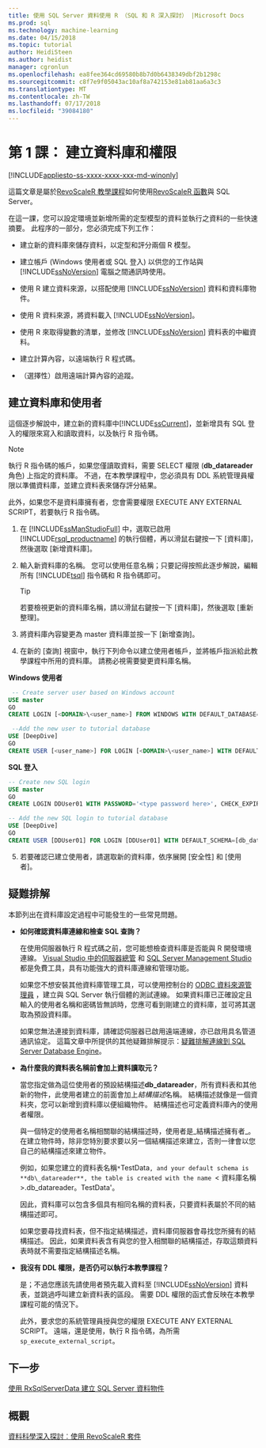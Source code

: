 ```yaml
---
title: 使用 SQL Server 資料使用 R （SQL 和 R 深入探討） |Microsoft Docs
ms.prod: sql
ms.technology: machine-learning
ms.date: 04/15/2018
ms.topic: tutorial
author: HeidiSteen
ms.author: heidist
manager: cgronlun
ms.openlocfilehash: ea8fee364cd69580b8b7d0b6438349dbf2b1298c
ms.sourcegitcommit: c8f7e9f05043ac10af8a742153e81ab81aa6a3c3
ms.translationtype: MT
ms.contentlocale: zh-TW
ms.lasthandoff: 07/17/2018
ms.locfileid: "39084180"
---
```

# <a name="lesson-1-create-a-database-and-permissions"></a>第 1 課： 建立資料庫和權限
[!INCLUDE[appliesto-ss-xxxx-xxxx-xxx-md-winonly](../../includes/appliesto-ss-xxxx-xxxx-xxx-md-winonly.md)]

這篇文章是屬於[RevoScaleR 教學課程](deepdive-data-science-deep-dive-using-the-revoscaler-packages.md)如何使用[RevoScaleR 函數](https://docs.microsoft.com/machine-learning-server/r-reference/revoscaler/revoscaler)與 SQL Server。

在這一課，您可以設定環境並新增所需的定型模型的資料並執行之資料的一些快速摘要。 此程序的一部分，您必須完成下列工作：
  
- 建立新的資料庫來儲存資料，以定型和評分兩個 R 模型。
  
- 建立帳戶 (Windows 使用者或 SQL 登入) 以供您的工作站與 [!INCLUDE[ssNoVersion](../../includes/ssnoversion-md.md)] 電腦之間通訊時使用。
  
- 使用 R 建立資料來源，以搭配使用 [!INCLUDE[ssNoVersion](../../includes/ssnoversion-md.md)] 資料和資料庫物件。
  
- 使用 R 資料來源，將資料載入 [!INCLUDE[ssNoVersion](../../includes/ssnoversion-md.md)]。
  
- 使用 R 來取得變數的清單，並修改 [!INCLUDE[ssNoVersion](../../includes/ssnoversion-md.md)] 資料表的中繼資料。
  
- 建立計算內容，以遠端執行 R 程式碼。
  
- （選擇性）啟用遠端計算內容的追蹤。
  
## <a name="create-the-database-and-user"></a>建立資料庫和使用者

這個逐步解說中，建立新的資料庫中[!INCLUDE[ssCurrent](../../includes/sscurrent-md.md)]，並新增具有 SQL 登入的權限來寫入和讀取資料，以及執行 R 指令碼。

> [!NOTE]
> 執行 R 指令碼的帳戶，如果您僅讀取資料，需要 SELECT 權限 (**db_datareader**角色) 上指定的資料庫。 不過，在本教學課程中，您必須具有 DDL 系統管理員權限以準備資料庫，並建立資料表來儲存評分結果。
> 
> 此外，如果您不是資料庫擁有者，您會需要權限 EXECUTE ANY EXTERNAL SCRIPT，若要執行 R 指令碼。

1. 在 [!INCLUDE[ssManStudioFull](../../includes/ssmanstudiofull-md.md)] 中，選取已啟用 [!INCLUDE[rsql_productname](../../includes/rsql-productname-md.md)] 的執行個體，再以滑鼠右鍵按一下 [資料庫]，然後選取 [新增資料庫]。
  
2. 輸入新資料庫的名稱。 您可以使用任意名稱；只要記得按照此逐步解說，編輯所有 [!INCLUDE[tsql](../../includes/tsql-md.md)] 指令碼和 R 指令碼即可。
  
    > [!TIP]
    > 若要檢視更新的資料庫名稱，請以滑鼠右鍵按一下 [資料庫]，然後選取 [重新整理]。
  
3. 將資料庫內容變更為 master 資料庫並按一下 [新增查詢]。
  
4. 在新的 [查詢] 視窗中，執行下列命令以建立使用者帳戶，並將帳戶指派給此教學課程中所用的資料庫。 請務必視需要變更資料庫名稱。
  
**Windows 使用者**
  
```SQL
 -- Create server user based on Windows account
USE master
GO
CREATE LOGIN [<DOMAIN>\<user_name>] FROM WINDOWS WITH DEFAULT_DATABASE=[DeepDive]

 --Add the new user to tutorial database
USE [DeepDive]
GO
CREATE USER [<user_name>] FOR LOGIN [<DOMAIN>\<user_name>] WITH DEFAULT_SCHEMA=[db_datareader]
```

**SQL 登入**

```SQL
-- Create new SQL login
USE master
GO
CREATE LOGIN DDUser01 WITH PASSWORD='<type password here>', CHECK_EXPIRATION=OFF, CHECK_POLICY=OFF;

-- Add the new SQL login to tutorial database
USE [DeepDive]
GO
CREATE USER [DDUser01] FOR LOGIN [DDUser01] WITH DEFAULT_SCHEMA=[db_datareader]
```

5. 若要確認已建立使用者，請選取新的資料庫，依序展開 [安全性] 和 [使用者]。

## <a name="troubleshooting"></a>疑難排解

本節列出在資料庫設定過程中可能發生的一些常見問題。

- **如何確認資料庫連線和檢查 SQL 查詢？**
  
    在使用伺服器執行 R 程式碼之前，您可能想檢查資料庫是否能與 R 開發環境連線。 [Visual Studio 中的伺服器總管](https://msdn.microsoft.com/library/x603htbk.aspx) 和 [SQL Server Management Studio](../../ssms/download-sql-server-management-studio-ssms.md) 都是免費工具，具有功能強大的資料庫連線和管理功能。
  
    如果您不想安裝其他資料庫管理工具，可以使用控制台的 [ODBC 資料來源管理員](https://msdn.microsoft.com/library/ms714024.aspx) ，建立與 SQL Server 執行個體的測試連線。 如果資料庫已正確設定且輸入的使用者名稱和密碼皆無誤時，您應可看到剛建立的資料庫，並可將其選取為預設資料庫。
  
    如果您無法連接到資料庫，請確認伺服器已啟用遠端連線，亦已啟用具名管道通訊協定。 這篇文章中所提供的其他疑難排解提示：[疑難排解連線到 SQL Server Database Engine](https://docs.microsoft.com/sql/database-engine/configure-windows/troubleshoot-connecting-to-the-sql-server-database-engine)。
  
- **為什麼我的資料表名稱前會加上資料讀取元？**
  
    當您指定做為這位使用者的預設結構描述**db_datareader**，所有資料表和其他新的物件，此使用者建立的前面會加上*結構描述*名稱。 結構描述就像是一個資料夾，您可以新增到資料庫以便組織物件。 結構描述也可定義資料庫內的使用者權限。
  
    與一個特定的使用者名稱相關聯的結構描述時，使用者是_結構描述擁有者_。 在建立物件時，除非您特別要求要以另一個結構描述來建立，否則一律會以您自己的結構描述來建立物件。
  
    例如，如果您建立的資料表名稱`*`TestData`, and your default schema is **db\_datareader**, the table is created with the name `< 資料庫名稱 >.db_datareader。TestData'。
  
    因此，資料庫可以包含多個具有相同名稱的資料表，只要資料表屬於不同的結構描述即可。
   
    如果您要尋找資料表，但不指定結構描述，資料庫伺服器會尋找您所擁有的結構描述。 因此，如果資料表含有與您的登入相關聯的結構描述，存取這類資料表時就不需要指定結構描述名稱。
  
- **我沒有 DDL 權限，是否仍可以執行本教學課程？**
  
    是；不過您應該先請使用者預先載入資料至 [!INCLUDE[ssNoVersion](../../includes/ssnoversion-md.md)] 資料表，並跳過呼叫建立新資料表的區段。 需要 DDL 權限的函式會反映在本教學課程可能的情況下。

    此外，要求您的系統管理員授與您的權限 EXECUTE ANY EXTERNAL SCRIPT。 遠端，還是使用，執行 R 指令碼，為所需`sp_execute_external_script`。

## <a name="next-step"></a>下一步

[使用 RxSqlServerData 建立 SQL Server 資料物件](../../advanced-analytics/tutorials/deepdive-create-sql-server-data-objects-using-rxsqlserverdata.md)

## <a name="overview"></a>概觀

[資料科學深入探討︰使用 RevoScaleR 套件](../../advanced-analytics/tutorials/deepdive-data-science-deep-dive-using-the-revoscaler-packages.md)



